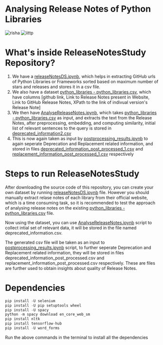 # Analysing Release Notes of Python Libraries
![risha](https://user-images.githubusercontent.com/42757231/99178239-0a095380-2737-11eb-8f94-75ca8f069377.png)
![iittp](https://user-images.githubusercontent.com/42757231/99178231-f3fb9300-2736-11eb-8942-0cde97e79d3b.png)

# What's inside ReleaseNotesStudy Repository?
1. We have a [releaseNotesDS.ipynb](https://github.com/rishitha957/ReleaseNotesStudy/blob/master/releaseNotesDS.ipynb), which helps in extracting GitHub urls of Python Libraries or Frameworks sorted based on maximum number of stars and releases and stores it in a csv file. 
2. We also have a dataset [python_libraries - python_libraries.csv](https://github.com/rishitha957/ReleaseNotesStudy/blob/master/python_libraries%20-%20python_libraries.csv), which have columns [github link, Link to Release Notes present in Website, Link to GitHub Release Notes, XPath to the link of indivual version's Release Note]
3. We then have [AnalyseReleaseNotes.ipynb](https://github.com/rishitha957/ReleaseNotesStudy/blob/master/AnalyseReleaseNotes.ipynb), which takes [python_libraries - python_libraries.csv](https://github.com/rishitha957/ReleaseNotesStudy/blob/master/python_libraries%20-%20python_libraries.csv) as input, and extracts the text from the Release Notes, after preprocessing, embedding, and computing similarity, initial list of relevant sentences to the query is stored in [deprecated_information2.csv](https://github.com/rishitha957/ReleaseNotesStudy/blob/master/deprecation_information2.csv)
4. This is now again taken as input by [postprocessing_results.ipynb](https://github.com/rishitha957/ReleaseNotesStudy/blob/master/postprocessing_results.ipynb) to again seperate Deprecation and Replacement related information, and stored in files [deprecated_information_post_processed_1.csv](https://github.com/rishitha957/ReleaseNotesStudy/blob/master/deprecation_information_post_processed_1.csv) and [replacement_information_post_processed_1.csv](https://github.com/rishitha957/ReleaseNotesStudy/blob/master/replacement_information_post_processed_1.csv) respectively

# Steps to run ReleaseNotesStudy
After downloading the source code of this repository, you can create your own dataset by running [releaseNotesDS.ipynb](https://github.com/rishitha957/ReleaseNotesStudy/blob/master/releaseNotesDS.ipynb) file. However you should manually extract relase notes of each library from their official website, which is a time consuming task, so it is recommended to test the approach of analysing release notes on the existing [python_libraries - python_libraries.csv](https://github.com/rishitha957/ReleaseNotesStudy/blob/master/python_libraries%20-%20python_libraries.csv) file.

Now using the dataset, you can use [AnalyseReleaseNotes.ipynb](https://github.com/rishitha957/ReleaseNotesStudy/blob/master/AnalyseReleaseNotes.ipynb) script to collect intial set of relevant data, it will be stored in the file named deprecated_information.csv. 

The generated csv file will be taken as an input to [postprocessing_results.ipynb](https://github.com/rishitha957/ReleaseNotesStudy/blob/master/postprocessing_results.ipynb) script, to further seperate Deprecation and Replacement related information, they will be stored in files deprecated_information_post_processed.csv and replacement_information_post_processed.csv respectively. These are files are further used to obtain insights about quality of Release Notes.

# Dependencies 
```python
pip install -U selenium
pip install -U pip setuptools wheel
pip install -U spacy
python -m spacy download en_core_web_sm
pip install nltk
pip install tensorflow-hub
pip install -U word_forms
```
Run the above commands in the terminal to install all the dependencies 
<!-- # How to contribute to API*Scanner*
Incase of a bug or an enhancement idea or a feature improvement idea, please open an issue or a pull request. Incase of any queries or if you would like to give any suggestions, please feel free to contact Aparna Vadlamani (cs17b005@iittp.ac.in) or Rishitha Kalicheti (cs17b014@iittp.ac.in) or Sridhar Chimalakonda (ch@iittp.ac.in) of RISHA Lab, IIT Tirupati, India. -->